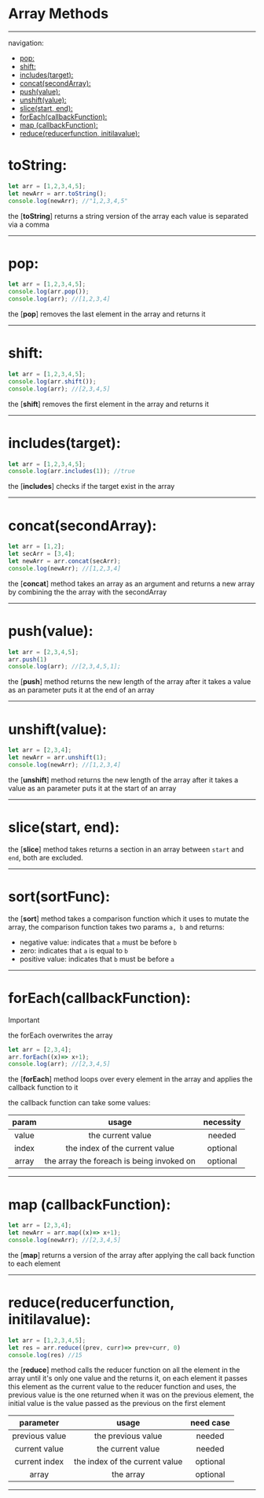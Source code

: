 # Array Methods
---
navigation:
- [pop:](#pop)
- [shift:](#shift)
- [includes(target):](#includestarget)
- [concat(secondArray):](#concatsecondarray)
- [push(value):](#pushvalue)
- [unshift(value):](#unshiftvalue)
- [slice(start, end):](#slicestart-end)
- [forEach(callbackFunction):](#foreachcallbackfunction)
- [map (callbackFunction):](#map-callbackfunction)
- [reduce(reducerfunction, initilavalue):](#reducereducerfunction-initilavalue)


# toString:
```javascript
let arr = [1,2,3,4,5];
let newArr = arr.toString();
console.log(newArr); //"1,2,3,4,5"
```
the [**toString**] returns a string version of the array each value is separated via a comma

---

# pop:
```javascript
let arr = [1,2,3,4,5];
console.log(arr.pop());
console.log(arr); //[1,2,3,4]
```
the [**pop**] removes the last element in the array and returns it

---

# shift:
```javascript
let arr = [1,2,3,4,5];
console.log(arr.shift());
console.log(arr); //[2,3,4,5]
```
the [**shift**] removes the first element in the array and returns it

---

# includes(target):
```javascript
let arr = [1,2,3,4,5];
console.log(arr.includes(1)); //true
```
the [**includes**] checks if the target exist in the array

---

# concat(secondArray):
```javascript
let arr = [1,2];
let secArr = [3,4];
let newArr = arr.concat(secArr);
console.log(newArr); //[1,2,3,4]
```
the [**concat**] method takes an array as an argument and returns a new array by combining the the array with the secondArray

---

# push(value):
```javascript
let arr = [2,3,4,5];
arr.push(1)
console.log(arr); //[2,3,4,5,1];
```
the [**push**] method returns the new length of the array after it takes a value as an parameter puts it at the end of an array

---

# unshift(value):
```javascript
let arr = [2,3,4];
let newArr = arr.unshift(1);
console.log(newArr); //[1,2,3,4]
```
the [**unshift**] method returns the new length of the array after it takes a value as an parameter puts it at the start of an array

---

# slice(start, end):
the [**slice**] method takes returns a section in an array between `start` and `end`, both are excluded.

---

# sort(sortFunc):
the [**sort**] method takes a comparison function which it uses to mutate the array, the comparison function  takes two params `a, b` and returns:
- negative value: indicates that `a` must be before `b`
- zero: indicates that `a` is equal to `b`
- positive value: indicates that `b` must be before `a`

---

# forEach(callbackFunction):
> [!IMPORTANT]
> the forEach overwrites the array
```javascript
let arr = [2,3,4];
arr.forEach((x)=> x+1);
console.log(arr); //[2,3,4,5]
```
the [**forEach**] method loops over every element in the array and applies the callback function to it

the callback function can take some values:

|param  |usage  |necessity|
|:---------:|:-------:| :----:|
|value     |the current value| needed|
|index    | the index of the current value|optional|
|array    |  the array the foreach is being invoked on| optional|

---


# map (callbackFunction):
```javascript
let arr = [2,3,4];
let newArr = arr.map((x)=> x+1);
console.log(newArr); //[2,3,4,5]
```
the [**map**] returns a version of the array after applying the call back function to each element

---

# reduce(reducerfunction, initilavalue):
```javascript
let arr = [1,2,3,4,5];
let res = arr.reduce((prev, curr)=> prev+curr, 0)
console.log(res) //15
```
the [**reduce**] method calls the reducer function on all the element in the array until it's only one value and the returns it, on each element it passes this element as the current value to the reducer function and uses, the previous value is the one returned when it was on the previous element, the initial value is the value passed as the previous on the first element

| parameter |usage|need case|
|:---------:|:---------:|:---------:|
|previous value|the previous value|   needed      |
|current value|the current value|needed|
|current index|the index of the current value|optional|
|array|the array |    optional     |

---
